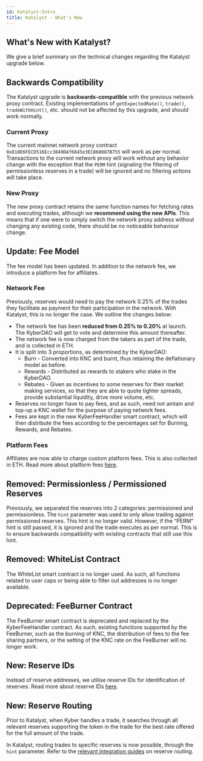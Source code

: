 ```yaml
---
id: Katalyst-Intro
title: Katalyst - What's New
---
```

[//]: # (tagline)
## What's New with Katalyst?

We give a brief summary on the technical changes regarding the Katalyst upgrade below.

## Backwards Compatibility

The Katalyst upgrade is **backwards-compatible** with the previous network proxy contract. Existing implementations of `getExpectedRate()`, `trade()`, `tradeWithHint()`, etc. should not be affected by this upgrade, and should work normally.

### Current Proxy

The current mainnet network proxy contract `0x818E6FECD516Ecc3849DAf6845e3EC868087B755` will work as per normal. Transactions to the current network proxy will work without any behavior change with the exception that the `PERM` hint (signaling the filtering of permissionless reserves in a trade) will be ignored and no filtering actions will take place.

### New Proxy

The new proxy contract retains the same function names for fetching rates and executing trades, although we **recommend using the new APIs**. This means that if one were to simply switch the network proxy address without changing any existing code, there should be no noticeable behaviour change.


## Update: Fee Model

The fee model has been updated. In addition to the network fee, we introduce a platform fee for affiliates.

### Network Fee

Previously, reserves would need to pay the network 0.25% of the trades they facilitate as payment for their participation in the network. With Katalyst, this is no longer the case. We outline the changes below:

* The network fee has been **reduced from 0.25% to 0.20%** at launch. The KyberDAO will get to vote and determine this amount thereafter.
* The network fee is now charged from the takers as part of the trade, and is collected in ETH.
* It is split into 3 proportions, as determined by the KyberDAO:
  * Burn - Converted into KNC and burnt, thus retaining the deflationary model as before.
  * Rewards - Distributed as rewards to stakers who stake in the KyberDAO.
  * Rebates - Given as incentives to some reserves for their market making services, so that they are able to quote tighter spreads, provide substantial liquidity, drive more volume, etc.
* Reserves no longer have to pay fees, and as such, need not aintain and top-up a KNC wallet for the purpose of paying network fees.
* Fees are kept in the new KyberFeeHandler smart contract, which will then distribute the fees according to the percentages set for Burning, Rewards, and Rebates.

### Platform Fees

Affiliates are now able to charge custom platform fees. This is also collected in ETH. Read more about platform fees [here](integrations-platformfees.md).

## Removed: Permissionless / Permissioned Reserves

Previously, we separated the reserves into 2 categories: permissioned and permissionless. The `hint` parameter was used to only allow trading against permissioned reserves. This hint is no longer valid. However, if the “PERM” hint is still passed, it is ignored and the trade executes as per normal. This is to ensure backwards compatibility with existing contracts that still use this hint.

## Removed: WhiteList Contract

The WhiteList smart contract is no longer used. As such, all functions related to user caps or being able to filter out addresses is no longer available.

## Deprecated: FeeBurner Contract

The FeeBurner smart contract is deprecated and replaced by the KyberFeeHandler contract. As such, existing functions supported by the FeeBurner, such as the burning of KNC, the distribution of fees to the fee sharing partners, or the setting of the KNC rate on the FeeBurner will no longer work.

## New: Reserve IDs

Instead of reserve addresses, we utilise reserve IDs for identification of reserves. Read more about reserve IDs [here](reserves-resIDs.md).

## New: Reserve Routing

Prior to Katalyst, when Kyber handles a trade, it searches through all relevant reserves supporting the token in the trade for the best rate offered for the full amount of the trade. 

In Katalyst, routing trades to specific reserves is now possible, through the `hint` parameter. Refer to the [relevant integration guides](integrations-intro.md) on reserve routing.
